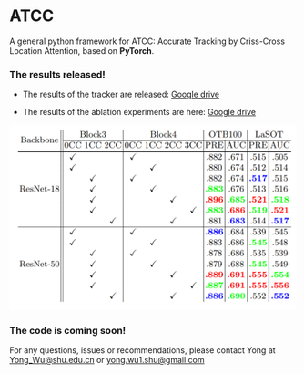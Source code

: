 # ATCC
A general python framework for ATCC: Accurate Tracking by Criss-Cross Location Attention, based on **PyTorch**.

### The results released!
* The results of the tracker are released: [Google drive](https://drive.google.com/file/d/1_SwvTRYHHjfII_vdcs8YgbLjdHrs5ROA/view?usp=sharing)

* The results of the ablation experiments are here: [Google drive](https://drive.google.com/file/d/1aQEzKXGLOOL-yyMWjBiDzV7Jh7P85q0U/view?usp=sharing)

![The results of ablation](figs/001.PNG)
### The code is coming soon!
For any questions, issues or recommendations, please contact Yong at Yong_Wu@shu.edu.cn or yong.wu1.shu@gmail.com
